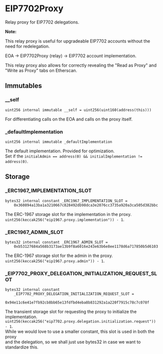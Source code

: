 # EIP7702Proxy

Relay proxy for EIP7702 delegations.


<b>Note:</b>

This relay proxy is useful for upgradeable EIP7702 accounts
without the need for redelegation.

EOA -> EIP7702Proxy (relay) -> EIP7702 account implementation.

This relay proxy also allows for correctly revealing the
"Read as Proxy" and "Write as Proxy" tabs on Etherscan.



<!-- customintro:start --><!-- customintro:end -->

## Immutables

### __self

```solidity
uint256 internal immutable __self = uint256(uint160(address(this)))
```

For differentiating calls on the EOA and calls on the proxy itself.

### _defaultImplementation

```solidity
uint256 internal immutable _defaultImplementation
```

The default implementation. Provided for optimization.   
Set if the `initialAdmin == address(0) && initialImplementation != address(0)`.

## Storage

### _ERC1967_IMPLEMENTATION_SLOT

```solidity
bytes32 internal constant _ERC1967_IMPLEMENTATION_SLOT =
    0x360894a13ba1a3210667c828492db98dca3e2076cc3735a920a3ca505d382bbc
```

The ERC-1967 storage slot for the implementation in the proxy.   
`uint256(keccak256("eip1967.proxy.implementation")) - 1`.

### _ERC1967_ADMIN_SLOT

```solidity
bytes32 internal constant _ERC1967_ADMIN_SLOT =
    0xb53127684a568b3173ae13b9f8a6016e243e63b6e8ee1178d6a717850b5d6103
```

The ERC-1967 storage slot for the admin in the proxy.   
`uint256(keccak256("eip1967.proxy.admin")) - 1`.

### _EIP7702_PROXY_DELEGATION_INITIALIZATION_REQUEST_SLOT

```solidity
bytes32 internal constant
    _EIP7702_PROXY_DELEGATION_INITIALIZATION_REQUEST_SLOT =
        0x94e11c6e41e7fb92cb8bb65e13fdfbd4eba8b831292a1a220f7915c78c7c078f
```

The transient storage slot for requesting the proxy to initialize the implementation.   
`uint256(keccak256("eip7702.proxy.delegation.initialization.request")) - 1`.   
While we would love to use a smaller constant, this slot is used in both the proxy   
and the delegation, so we shall just use bytes32 in case we want to standardize this.
